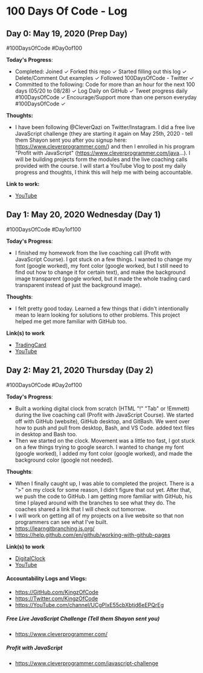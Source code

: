 # 100 Days Of Code - Log

## Day 0: May 19, 2020 (Prep Day)
#100DaysOfCode #Day0of100

**Today's Progress**:
- Completed: Joined ✓ Forked this repo ✓ Started filling out this log ✓ Delete/Comment Out examples ✓ Followed 100DaysOfCode - Twitter ✓
- Committed to the following: Code for more than an hour for the next 100 days (05/20 to 08/28) ✓ Log Daily on GitHub ✓ Tweet progress daily #100DaysOfCode ✓ Encourage/Support more than one person everyday #100DaysOfCode ✓

**Thoughts:**
- I have been following @CleverQazi on Twitter/Instagram.  I did a free live JavaScript challenge (they are starting it again on May 25th, 2020 - tell them Shayon sent you after you signup here: https://www.cleverprogrammer.com/) and then I enrolled in his program "Profit with JavaScript" (https://www.cleverprogrammer.com/java...). I will be building projects form the modules and the live coaching calls provided with the course. I will start a YouTube Vlog to post my daily progress and thoughts, I think this will help me with being accountable.

**Link to work:**
- [YouTube](https://youtu.be/DEH3JKGZBT8)


## Day 1: May 20, 2020 Wednesday (Day 1)
#100DaysOfCode #Day1of100

**Today's Progress**:
- I finished my homework from the live coaching call (Profit with JavaScript Course).  I got stuck on a few things.  I wanted to change my font (google worked), my font color (google worked, but I still need to find out how to change it for certain text), and make the background image transparent (google worked, but it made the whole trading card transparent instead of just the background image).

**Thoughts**:
- I felt pretty good today.  Learned a few things that i didn't intentionally mean to learn looking for solutions to other problems.  This project helped me get more familiar with GitHub too.

**Link(s) to work**
- [TradingCard](https://github.com/KingzOfCode/SCsLiveCalls)
- [YouTube](https://youtu.be/W8gRPqcoBts)


## Day 2: May 21, 2020 Thursday (Day 2)
#100DaysOfCode #Day2of100

**Today's Progress**:
- Built a working digital clock from scratch (HTML "!" "Tab" or !Emmett) during the live coaching call (Profit with JavaScript Course).  We started off with GitHub (website), GitHub desktop, and GitBash.  We went over how to push and pull from desktop, Bash, and VS Code.  added text files in desktop and Bash too.
- Then we started on the clock.  Movement was a little too fast, I got stuck on a few things trying to google search.  I wanted to change my font (google worked), I added my font color (google worked), and made the background color (google not needed).

**Thoughts**:
- When I finally caught up, I was able to completed the project.  There is a ">" on my clock for some reason, I didn't figure that out yet.  After that, we push the code to GitHub.  I am getting more familiar with GitHub, his time I played around with the branches to see what they do.  The coaches shared a link that I will check out tomorrow.
- I will work on getting all of my projects on a live website so that non programmers can see what I've built.
- https://learngitbranching.js.org/
- https://help.github.com/en/github/working-with-github-pages

**Link(s) to work**
- [DigitalClock](https://github.com/KingzOfCode/SCsLiveCall0521)
- [YouTube](https://youtu.be/EgqD6MbFVXg)

#### Accountability Logs and Vlogs:
- https://GitHub.com/KingzOfCode
- https://Twitter.com/KingzOfCode
- https://YouTube.com/channel/UCgPIxE55cbXbtjd6eEPQrEg

##### Free Live JavaScript Challenge (Tell them Shayon sent you)
- https://www.cleverprogrammer.com/
##### Profit with JavaScript
- https://www.cleverprogrammer.com/javascript-challenge

